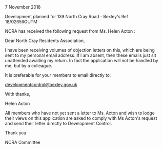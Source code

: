 7 November 2018

Development planned for 139 North Cray Road - Bexley's Ref 18/02656OUTM

NCRA has received the following request from Ms. Helen Acton :

Dear North Cray Residents Association,

I have been receiving volumes of objection letters on this, which are being sent to my personal email address. If I am absent, then these emails just sit unattended awaiting my return. In fact the application will not be handled by me, but by a colleague.

It is preferable for your members to email directly to;

[developmentcontrol@bexley.gov.uk](mailto:developmentcontrol@bexley.gov.uk)

With thanks,

Helen Acton

All members who have not yet sent a letter to Ms. Acton and wish to lodge their views on this application are asked to comply with Ms Acton's request and send their letter directly to Development Control.

Thank you

NCRA Committee
